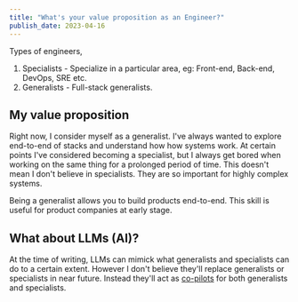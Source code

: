 ```yaml
---
title: "What's your value proposition as an Engineer?"
publish_date: 2023-04-16
---
```


Types of engineers,

1. Specialists - Specialize in a particular area, eg: Front-end, Back-end, DevOps, SRE etc.
2. Generalists - Full-stack generalists.

## My value proposition

Right now, I consider myself as a generalist. I've always wanted to explore end-to-end of stacks and understand
how how systems work. At certain points I've considered becoming a specialist, but I always get bored
when working on the same thing for a prolonged period of time. This doesn't mean I don't believe in
specialists. They are so important for highly complex systems.

Being a generalist allows you to build products end-to-end. This skill is useful for product companies at early
stage.

## What about LLMs (AI)?

At the time of writing, LLMs can mimick what generalists and specialists can do to a certain extent. However I don't believe they'll
replace generalists or specialists in near future. Instead they'll act as [co-pilots](https://theruntime.dev/optimizing-the-workflow)
for both generalists and specialists.
